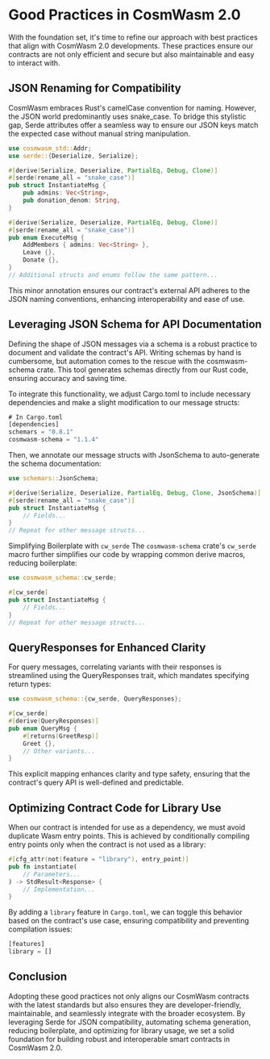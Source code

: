 # Good Practices in CosmWasm 2.0

With the foundation set, it's time to refine our approach with best practices that align with CosmWasm 2.0 developments. These practices ensure our contracts are not only efficient and secure but also maintainable and easy to interact with.

## JSON Renaming for Compatibility
CosmWasm embraces Rust's camelCase convention for naming. However, the JSON world predominantly uses snake_case. To bridge this stylistic gap, Serde attributes offer a seamless way to ensure our JSON keys match the expected case without manual string manipulation.
```rust
use cosmwasm_std::Addr;
use serde::{Deserialize, Serialize};

#[derive(Serialize, Deserialize, PartialEq, Debug, Clone)]
#[serde(rename_all = "snake_case")]
pub struct InstantiateMsg {
    pub admins: Vec<String>,
    pub donation_denom: String,
}

#[derive(Serialize, Deserialize, PartialEq, Debug, Clone)]
#[serde(rename_all = "snake_case")]
pub enum ExecuteMsg {
    AddMembers { admins: Vec<String> },
    Leave {},
    Donate {},
}
// Additional structs and enums follow the same pattern...
```
This minor annotation ensures our contract's external API adheres to the JSON naming conventions, enhancing interoperability and ease of use.

## Leveraging JSON Schema for API Documentation
Defining the shape of JSON messages via a schema is a robust practice to document and validate the contract's API. Writing schemas by hand is cumbersome, but automation comes to the rescue with the cosmwasm-schema crate. This tool generates schemas directly from our Rust code, ensuring accuracy and saving time.

To integrate this functionality, we adjust Cargo.toml to include necessary dependencies and make a slight modification to our message structs:
```rust
# In Cargo.toml
[dependencies]
schemars = "0.8.1"
cosmwasm-schema = "1.1.4"
```
Then, we annotate our message structs with JsonSchema to auto-generate the schema documentation:

```rust
use schemars::JsonSchema;

#[derive(Serialize, Deserialize, PartialEq, Debug, Clone, JsonSchema)]
#[serde(rename_all = "snake_case")]
pub struct InstantiateMsg {
    // Fields...
}
// Repeat for other message structs...
```
Simplifying Boilerplate with `cw_serde`
The `cosmwasm-schema` crate's `cw_serde` macro further simplifies our code by wrapping common derive macros, reducing boilerplate:

```rust
use cosmwasm_schema::cw_serde;

#[cw_serde]
pub struct InstantiateMsg {
    // Fields...
}
// Repeat for other message structs...
```
## QueryResponses for Enhanced Clarity
For query messages, correlating variants with their responses is streamlined using the QueryResponses trait, which mandates specifying return types:
```rust
use cosmwasm_schema::{cw_serde, QueryResponses};

#[cw_serde]
#[derive(QueryResponses)]
pub enum QueryMsg {
    #[returns(GreetResp)]
    Greet {},
    // Other variants...
}
```
This explicit mapping enhances clarity and type safety, ensuring that the contract's query API is well-defined and predictable.

## Optimizing Contract Code for Library Use

When our contract is intended for use as a dependency, we must avoid duplicate Wasm entry points. This is achieved by conditionally compiling entry points only when the contract is not used as a library:

```rust
#[cfg_attr(not(feature = "library"), entry_point)]
pub fn instantiate(
    // Parameters...
) -> StdResult<Response> {
    // Implementation...
}
```
By adding a `library` feature in `Cargo.toml`, we can toggle this behavior based on the contract's use case, ensuring compatibility and preventing compilation issues:
```rust
[features]
library = []
```
## Conclusion

Adopting these good practices not only aligns our CosmWasm contracts with the latest standards but also ensures they are developer-friendly, maintainable, and seamlessly integrate with the broader ecosystem. By leveraging Serde for JSON compatibility, automating schema generation, reducing boilerplate, and optimizing for library usage, we set a solid foundation for building robust and interoperable smart contracts in CosmWasm 2.0.